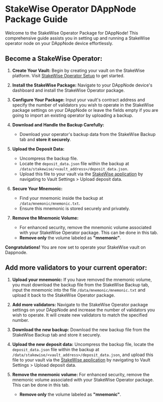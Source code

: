 # StakeWise Operator DAppNode Package Guide

Welcome to the StakeWise Operator Package for DAppNode! This comprehensive guide assists you in setting up and running a StakeWise operator node on your DAppNode device effortlessly.

## **Become a StakeWise Operator:**

1. **Create Your Vault:** Begin by creating your vault on the StakeWise platform. Visit [StakeWise Operator Setup](https://app.stakewise.io/operate?networkId=holesky) to get started.

2. **Install the StakeWise Package:** Navigate to your DAppNode device's dashboard and install the StakeWise Operator package.

3. **Configure Your Package:** Input your vault's contract address and specify the number of validators you wish to operate in the StakeWise package settings on your DAppNode or leave the fields empty if you are going to import an existing operator by uploading a backup.

4. **Download and Handle the Backup Carefully:**

   - Download your operator's backup data from the StakeWise Backup tab and **store it securely**.

5. **Upload the Deposit Data:**

   - Uncompress the backup file.
   - Locate the `deposit_data.json` file within the backup at `/data/stakewise/<vault_address>/deposit_data.json`.
   - Upload this file to your vault via the [StakeWise application](https://app.stakewise.io/operate?networkId=holesky) by navigating to Vault Settings > Upload deposit data.

6. **Secure Your Mnemonic:**

   - Find your mnemonic inside the backup at `/data/mnemonic/mnemonic.txt`.
   - Ensure this mnemonic is stored securely and privately.

7. **Remove the Mnemonic Volume:**
   - For enhanced security, remove the mnemonic volume associated with your StakeWise Operator package. This can be done in this tab.
   - **Remove only** the volume labeled as **"mnemonic"**.

**Congratulations!** You are now set to operate your StakeWise vault on Dappnode.

## **Add more validators to your current operator:**

1. **Upload your mnemonic:** If you have removed the mnemonic volume, you must download the backup file from the StakeWise Backup tab, input the mnemonic into the file `/data/mnemonic/mnemonic.txt` and upload it back to the StakeWise Operator package.

2. **Add more validators:** Navigate to the StakeWise Operator package settings on your DAppNode and increase the number of validators you wish to operate. It will create new validators to match the specified number.

3. **Download the new backup:** Download the new backup file from the StakeWise Backup tab and store it securely.

4. **Upload the new deposit data:** Uncompress the backup file, locate the `deposit_data.json` file within the backup at `/data/stakewise/<vault_address>/deposit_data.json`, and upload this file to your vault via the [StakeWise application](https://app.stakewise.io/operate?networkId=holesky) by navigating to Vault Settings > Upload deposit data.

5. **Remove the mnemonic volume:** For enhanced security, remove the mnemonic volume associated with your StakeWise Operator package. This can be done in this tab.
   - **Remove only** the volume labeled as **"mnemonic"**.

